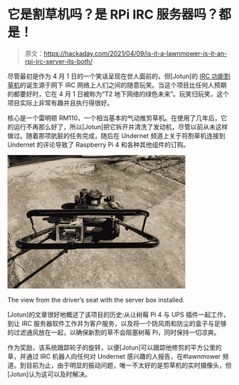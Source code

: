 # 它是割草机吗？是 RPi IRC 服务器吗？都是！

> 原文：<https://hackaday.com/2021/04/09/is-it-a-lawnmower-is-it-an-rpi-irc-server-its-both/>

尽管最初是作为 4 月 1 日的一个笑话呈现在世人面前的，但[Jotun]的 [IRC 功能割草机](https://jotunheimr.idlerpg.net/users/jotun/lawnmower/)的诞生源于网下 IRC 网络上人们之间的随意玩笑。当这个项目比任何人预期的都要好时，它在 4 月 1 日被称为“T2 地下网络的绿色未来”。玩笑归玩笑，这个项目实际上非常有趣并且执行得很好。

核心是一个雷明顿 RM110，一个相当基本的气动推剪草机。在使用了几年后，它的运行不再那么好了，所以[Jotun]把它拆开并清洗了发动机，尽管以前从未这样做过。随着那项肮脏的任务完成，随后在 Undernet 频道上关于将割草机连接到 Undernet 的评论导致了 Raspberry Pi 4 和各种其他组件的订购。

[![](img/1504fc304a7f1d5f45c05966a4cdf5a5.png)](https://hackaday.com/wp-content/uploads/2021/04/lawnmower_irc_undernet_jotun_lawnmower.jpg)

The view from the driver’s seat with the server box installed.

[Jotun]的文章很好地概述了该项目的历史:从让树莓 Pi 4 与 UPS 插件一起工作，到让 IRC 服务器软件工作并为客户服务，以及将一个防风雨和防尘的盒子与足够的过滤通风放在一起，以确保新割的草不会阻塞树莓 Pi，同时保持一切凉爽。

作为奖励，该系统跟踪轮子的旋转，以便[Jotun]可以跟踪他修剪的平方公里的草，并通过 IRC 机器人向任何对 Undernet 感兴趣的人报告，在#lawnmower 频道。到目前为止，由于明显的振动问题，唯一不太好的是剪草机的实时摄像头，但[Jotun]认为这可以及时解决。